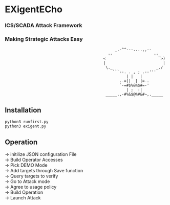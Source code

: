 # EXigentECho
### ICS/SCADA Attack Framework
### Making Strategic Attacks Easy



                                                    _.-^^---....,,--       
                                                 --                  --_  
                                               <                        >)
                                               |                         | 
                                                \._                   _./  
                                                   ```--. . , ; .--'''       
                                                         | |   |             
                                                      .-=||  | |=-.   
                                                      `-=#$%&%$#=-'   
                                                         | ;  :|     
                                                _____.,-#%&$@%#&#~,._____
Installation
-----

```shell
python3 runfirst.py
python3 exigent.py
````

Operation
-----

-> initilize JSON configuration File<br>
-> Build Operator Accesses<br>
-> Pick DEMO Mode<br>
-> Add targets through Save function<br>
-> Query targets to verify<br>
-> Go to Attack mode<br>
-> Agree to usage policy<br>
-> Build Operation<br>
-> Launch Attack

